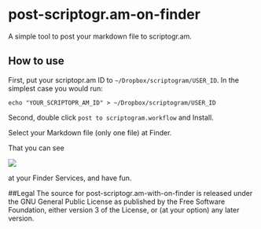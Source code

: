 post-scriptogr.am-on-finder
================================

A simple tool to post your markdown file to scriptogr.am.

## How to use

First, put your scriptopr.am ID to `~/Dropbox/scriptogram/USER_ID`.
In the simplest case you would run:

	echo "YOUR_SCRIPTOPR_AM_ID" > ~/Dropbox/scriptogram/USER_ID

Second, double click `post to scriptogram.workflow` and Install.

Select your Markdown file (only one file) at Finder.

That you can see

![](https://dl.dropboxusercontent.com/u/50025194/logimg/posttoscriptogram.png)

at your Finder Services, and have fun.

##Legal
The source for post-scriptogr.am-with-on-finder is released under the GNU General Public License as published by the Free Software Foundation, either version 3 of the License, or (at your option) any later version.

